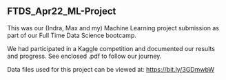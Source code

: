 ## FTDS_Apr22_ML-Project

This was our (Indra, Max and my) Machine Learning project submission as part of our Full Time Data Science bootcamp. 

We had participated in a Kaggle competition and documented our results and progress. See enclosed .pdf to follow our journey.

Data files used for this project can be viewed at: https://bit.ly/3GDmwbW
